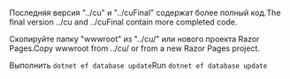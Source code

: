 <span data-ttu-id="529ee-101">Последняя версия "../cu" и "../cuFinal" содержат более полный код.</span><span class="sxs-lookup"><span data-stu-id="529ee-101">The final version ../cu and ../cuFinal contain more completed code.</span></span>

<span data-ttu-id="529ee-102">Скопируйте папку "wwwroot" из "../cu/" или нового проекта Razor Pages.</span><span class="sxs-lookup"><span data-stu-id="529ee-102">Copy wwwroot from ../cu/ or from a new Razor Pages project.</span></span>

<span data-ttu-id="529ee-103">Выполнить `dotnet ef database update`</span><span class="sxs-lookup"><span data-stu-id="529ee-103">Run `dotnet ef database update`</span></span>
